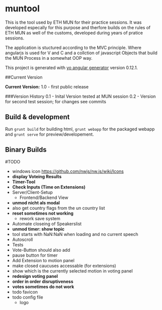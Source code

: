 # muntool

This is the tool used by ETH MUN for their practice sessions. It was developed especally for this purpose and therfore builds on the rules of ETH MUN as well of the customs, developed during years of pratice sessions.

The application is stuctured according to the MVC principle. Where angularjs is used for V and C and a collction of javascript Objects that build the MUN Process in a somewhat OOP way.

This project is generated with [yo angular generator](https://github.com/yeoman/generator-angular)
version 0.12.1.

##Current Version

**Current Version:** 1.0 - first public release

###Version History
0.1 - Inital Version tested at MUN session
0.2 - Version for second test session; for changes see commits


## Build & development

Run `grunt build` for building html, `grunt webapp` for the packaged webapp and `grunt serve` for preview/developement.

## Binary Builds




#TODO
- windows icon https://github.com/nwjs/nw.js/wiki/Icons
- **display Voteing Results**
- **Timer-Tool**
- **Check Inputs (Time on Extensions)**
- Server/Client-Setup
	- Frontend/Backend View
- **unmod nicht als modal**
- also get country flags from the un country list
- **reset sometimes not working**
	- rework save system
- Automate closeing of Speakerslist
- **unmod timer: show topic**
- tool starts with NaN:NaN when loading and no current speech
- Autoscroll
- Tests
- Vote-Button should also add
- pause button for timer
- Add Extension to motion panel
- make closed caucuses accessable (for extensions)
- show which is the currently selected motion in voting panel
- **redesign voting panel**
- **order in order disruptiveness**
- **votes sometimes do not work**
- todo favicon
- todo config file
	- logo